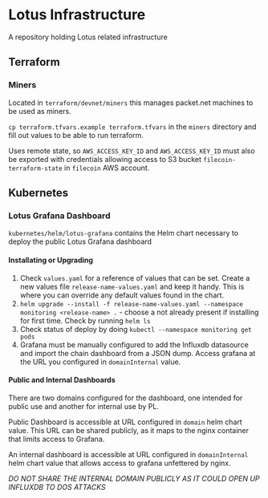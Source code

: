 # Lotus Infrastructure

A repository holding Lotus related infrastructure

## Terraform

### Miners

Located in `terraform/devnet/miners` this manages packet.net machines to be used as miners.

`cp terraform.tfvars.example terraform.tfvars` in the `miners` directory and fill out values to be able to run terraform.

Uses remote state, so `AWS_ACCESS_KEY_ID` and `AWS_ACCESS_KEY_ID` must also be exported with credentials allowing access to S3 bucket `filecoin-terraform-state` in `filecoin` AWS account.

## Kubernetes

### Lotus Grafana Dashboard

`kubernetes/helm/lotus-grafana` contains the Helm chart necessary to deploy the public Lotus Grafana dashboard

#### Installating or Upgrading

1. Check `values.yaml` for a reference of values that can be set. Create a new values file `release-name-values.yaml` and keep it handy. This is where you can override any default values found in the chart.
1. `helm upgrade --install -f release-name-values.yaml --namespace monitoring <release-name> .` - choose a <release-name> not already present if installing for first time. Check by running `helm ls`
1. Check status of deploy by doing `kubectl --namespace monitoring get pods`
1. Grafana must be manually configured to add the Influxdb datasource and import the chain dashboard from a JSON dump. Access grafana at the URL you configured in `domainInternal` value.

#### Public and Internal Dashboards

There are two domains configured for the dashboard, one intended for public use and another for internal use by PL.

Public Dashboard is accessible at URL configured in `domain` helm chart value. This URL can be shared publicly, as it maps to the nginx container that limits access to Grafana.

An internal dashboard is accessible at URL configured in `domainInternal` helm chart value that allows access to grafana unfettered by nginx.

*DO NOT SHARE THE INTERNAL DOMAIN PUBLICLY AS IT COULD OPEN UP INFLUXDB TO DOS ATTACKS*
